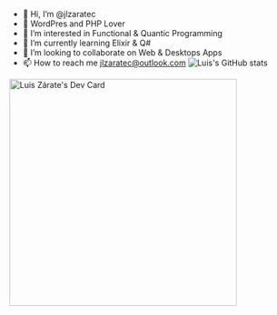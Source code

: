 - 👋 Hi, I’m @jlzaratec
- 💞️ WordPres and PHP Lover
- 👀 I’m interested in Functional & Quantic Programming
- 🌱 I’m currently learning Elixir & Q#
- 💞️ I’m looking to collaborate on Web & Desktops Apps
- 📫 How to reach me jlzaratec@outlook.com
![Luis's GitHub stats](https://github-readme-stats.vercel.app/api?username=jlzaratec&hide=stars,issues,contribs&show_icons=true&theme=gruvbox)
<!---
jlzaratec/jlzaratec is a ✨ special ✨ repository because its `README.md` (this file) appears on your GitHub profile.
You can click the Preview link to take a look at your changes.
--->
<a href="https://app.daily.dev/luiszarate"><img src="https://api.daily.dev/devcards/df8b549e01c94f15bdc76231025ef226.png?r=zi4" width="400" alt="Luis Zárate's Dev Card"/></a>

